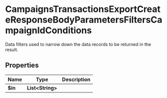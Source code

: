

# CampaignsTransactionsExportCreateResponseBodyParametersFiltersCampaignIdConditions

Data filters used to narrow down the data records to be returned in the result.

## Properties

| Name | Type | Description |
|------------ | ------------- | ------------- |
|**$in** | **List&lt;String&gt;** |  |



